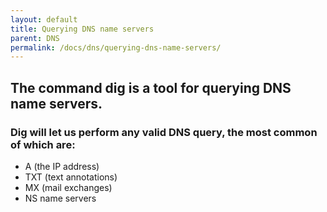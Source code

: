 ```yaml
---
layout: default
title: Querying DNS name servers
parent: DNS
permalink: /docs/dns/querying-dns-name-servers/
---
```


## The command dig is a tool for querying DNS name servers.

### Dig will let us perform any valid DNS query, the most common of which are:

* A (the IP address)
* TXT (text annotations)
* MX (mail exchanges)
* NS name servers
